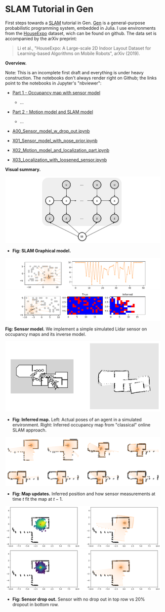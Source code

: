# SLAM Tutorial in Gen

First steps towards a [SLAM](https://en.wikipedia.org/wiki/Simultaneous_localization_and_mapping) tutorial in Gen. [Gen](https://www.gen.dev/)  is a general-purpose probabilistic programming system, embedded in Julia. I use environments from the [HouseExpo](https://github.com/TeaganLi/HouseExpo) dataset, wich can be found on github. The data set is accompanied by the arXiv preprint:

> Li et al., "HouseExpo: A Large-scale 2D Indoor Layout Dataset for 
> Learning-based Algorithms on Mobile Robots", arXiv (2019).


**Overview.**

Note: This is an incomplete first draft and everything is under heavy construction.
The notebooks don't always render right on Github; the links point to the notebooks in Jupyter's "nbviewer":

- [Part 1 - Occupancy map with sensor model](https://nbviewer.jupyter.org/github/mirkoklukas/prob-slam-in-gen/blob/master/01_SLAM_Tutorial_Part_1.ipynb)
	- ...

- [Part 2 - Motion model and SLAM model](https://nbviewer.jupyter.org/github/mirkoklukas/prob-slam-in-gen/blob/master/02_SLAM_Tutorial_Part_2.ipynb)
	- ...

- [A00_Sensor_model_w_drop_out.ipynb](https://nbviewer.jupyter.org/github/mirkoklukas/prob-slam-in-gen/blob/master/A00_Sensor_model_w_drop_out.ipynb)
- [X01_Sensor_model_with_pose_prior.ipynb](https://nbviewer.jupyter.org/github/mirkoklukas/prob-slam-in-gen/blob/master/X01_Sensor_model_with_pose_prior.ipynb)
- [X02_Motion_model_and_localization_part.ipynb](https://nbviewer.jupyter.org/github/mirkoklukas/prob-slam-in-gen/blob/master/X02_Motion_model_and_localization_part.ipynb)
- [X03_Localization_with_loosened_sensor.ipynb](https://nbviewer.jupyter.org/github/mirkoklukas/prob-slam-in-gen/blob/master/X03_Localization_with_loosened_sensor.ipynb)



**Visual summary.**

![slam_model](png/slam_full.png)

- **Fig: SLAM Graphical model.**

![sensor_part](png/sensor_and_occ.png)
![occupancy map](png/inverse_sensor.png)

**Fig: Sensor model.** We implement a simple simulated Lidar sensor on occupancy maps and its inverse model.


![inferred_map](png/inferred_map.png)

- **Fig: Inferred map.** Left: Actual poses of an agent in a simulated environment. Right: Inferred occupancy map from "classical" online SLAM approach. 

![map_updates](png/map_updates.png)

- **Fig: Map updates.** Inferred position and how sensor measurements at time $t$ fit the map at $t-1$.

![dropout 0](png/dropout_0.png)
![dropout 20](png/dropout_20.png)

- **Fig: Sensor drop out.** Sensor with no drop out in top row vs 20% dropout in bottom row.
